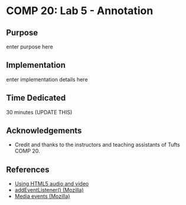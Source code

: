 # COMP 20: Lab 5 - Annotation

## Purpose
enter purpose here

## Implementation
enter implementation details here

## Time Dedicated
30 minutes (UPDATE THIS)
        
## Acknowledgements
* Credit and thanks to the instructors and teaching assistants of Tufts COMP 20.
    
## References
* [Using HTML5 audio and video](https://developer.mozilla.org/en-US/docs/Web/Guide/HTML/Using_HTML5_audio_and_video)
* [addEventListener() (Mozilla)](https://developer.mozilla.org/en-US/docs/Web/API/EventTarget.addEventListener)
* [Media events (Mozilla)](https://developer.mozilla.org/en-US/docs/Web/Guide/Events/Media_events)